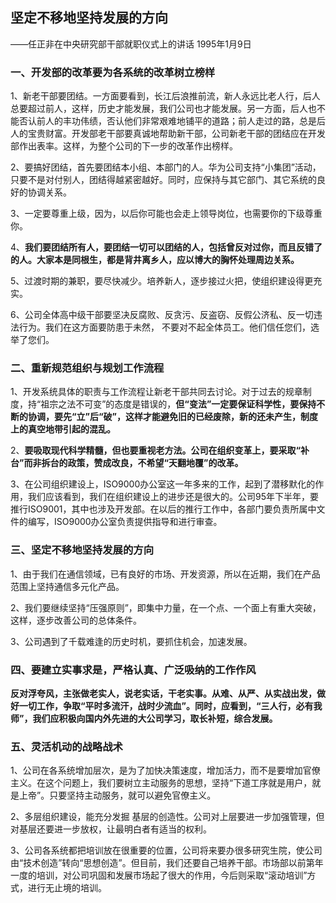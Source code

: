 ## 坚定不移地坚持发展的方向

——任正非在中央研究部干部就职仪式上的讲话
1995年1月9日

### 一、开发部的改革要为各系统的改革树立榜样

1、新老干部要团结。一方面要看到，长江后浪推前流，新人永远比老人行，后人总要超过前人，这样，历史才能发展，我们公司也才能发展。另一方面，后人也不能否认前人的丰功伟绩，否认他们非常艰难地铺平的道路；前人走过的路，总是后人的宝贵财富。开发部老干部要真诚地帮助新干部，公司新老干部的团结应在开发部作出表率。这样，为整个公司的下一步的改革作出榜样。

2、要搞好团结，首先要团结本小组、本部门的人。华为公司支持“小集团”活动，只要不是对付别人，团结得越紧密越好。同时，应保持与其它部门、其它系统的良好的协调关系。

3、一定要尊重上级，因为，以后你可能也会走上领导岗位，也需要你的下级尊重你。

4、**我们要团结所有人，要团结一切可以团结的人，包括曾反对过你，而且反错了的人。大家本是同根生，都是背井离乡人，应以博大的胸怀处理周边关系。**

5、过渡时期的兼职，要尽快减少。培养新人，逐步接过火把，使组织建设得更充实。

6、公司全体高中级干部要坚决反腐败、反贪污、反盗窃、反假公济私、反一切违法行为。我们在这方面要防患于未然， 不要对不起全体员工。他们信任您们，选举了您们。

### 二、重新规范组织与规划工作流程

1、开发系统具体的职责与工作流程让新老干部共同去讨论。对于过去的规章制度，持“祖宗之法不可变”的态度是错误的，**但“变法”一定要保证科学性，要保持不断的协调，要先“立”后“破”，这样才能避免旧的已经废除，新的还未产生，制度上的真空地带引起的混乱。**

2、**要吸取现代科学精髓，但也要重视老方法。公司在组织变革上，要采取“补台”而非拆台的政策，赞成改良，不希望“天翻地覆”的改革。**

3、在公司组织建设上，ISO9000办公室这一年多来的工作，起到了潜移默化的作用，我们应该看到，我们在组织建设上的进步还是很大的。公司95年下半年，要推行ISO9001，其中也涉及开发部。在以后的推行工作中，各部门要负责所属中文件的编写，ISO9000办公室负责提供指导和进行审查。

### 三、坚定不移地坚持发展的方向

1、由于我们在通信领域，已有良好的市场、开发资源，所以在近期，我们在产品范围上坚持通信多元化产品。

2、我们要继续坚持“压强原则”，即集中力量，在一个点、一个面上有重大突破，这样，逐步改善公司的总体条件。

3、公司遇到了千载难逢的历史时机，要抓住机会，加速发展。

### 四、要建立实事求是，严格认真、广泛吸纳的工作作风

**反对浮夸风，主张做老实人，说老实话，干老实事。从难、从严、从实战出发，做好一切工作，争取“平时多流汗，战时少流血”。同时，应看到，“三人行，必有我师”，我们应积极向国内外先进的大公司学习，取长补短，综合发展。**

### 五、灵活机动的战略战术

1、公司在各系统增加层次，是为了加快决策速度，增加活力，而不是要增加官僚主义。在这个问题上，我们要树立主动服务的思想，坚持“下道工序就是用户，就是上帝”。只要坚持主动服务，就可以避免官僚主义。

2、多层组织建设，能充分发掘 基层的创造性。公司对上层要进一步加强管理，但对基层还要进一步放权，让最明白者有适当的权利。

3、公司各系统都把培训放在很重要的位置，公司将来要办很多研究生院，使公司由“技术创造”转向“思想创造”。但目前，我们还要自己培养干部。市场部以前第年一度的培训，对公司巩固和发展市场起了很大的作用，今后则采取“滚动培训”方式，进行无止境的培训。
